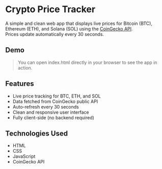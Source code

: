 # Crypto Price Tracker

A simple and clean web app that displays live prices for Bitcoin (BTC), Ethereum (ETH), and Solana (SOL) using the [CoinGecko API](https://www.coingecko.com/en/api).  
Prices update automatically every 30 seconds.

## Demo

> You can open index.html directly in your browser to see the app in action.

## Features

- Live price tracking for BTC, ETH, and SOL  
- Data fetched from CoinGecko public API  
- Auto-refresh every 30 seconds  
- Clean and responsive user interface  
- Fully client-side (no backend required)

## Technologies Used

- HTML  
- CSS  
- JavaScript  
- CoinGecko API
